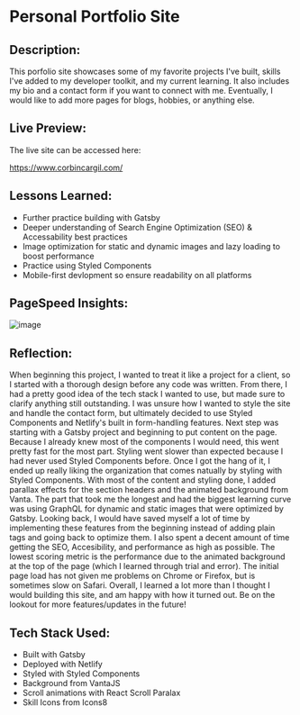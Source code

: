 # Personal Portfolio Site

## Description:

This porfolio site showcases some of my favorite projects I've built, skills I've added to my developer toolkit, and my current learning. It also includes  my bio and a contact form if you want to connect with me. Eventually, I would like to add more pages for blogs, hobbies, or anything else. 

## Live Preview: 

The live site can be accessed here:

https://www.corbincargil.com/

## Lessons Learned: 
* Further practice building with Gatsby
* Deeper understanding of Search Engine Optimization (SEO) & Accessability best practices
* Image optimization for static and dynamic images and lazy loading to boost performance
* Practice using Styled Components
* Mobile-first devlopment so ensure readability on all platforms 

## PageSpeed Insights:

![image](https://user-images.githubusercontent.com/100732012/207710541-3182d895-2a6f-45bf-8c7f-d6a36e434c16.png)

## Reflection: 
When beginning this project, I wanted to treat it like a project for a client, so I started with a thorough design before any code was written. From there, I had a pretty good idea of the tech stack I wanted to use, but made sure to clarify anything still outstanding. I was unsure how I wanted to style the site and handle the contact form, but ultimately decided to use Styled Components and Netlify's built in form-handling features. Next step was starting with a Gatsby project and beginning to put content on the page. Because I already knew most of the components I would need, this went pretty fast for the most part. Styling went slower than expected because I had never used Styled Components before. Once I got the hang of it, I ended up really liking the organization that comes natually by styling with Styled Components. With most of the content and styling done, I added parallax effects for the section headers and the animated background from Vanta. The part that took me the longest and had the biggest learning curve was using GraphQL for dynamic and static images that were optimized by Gatsby. Looking back, I would have saved myself a lot of time by implementing these features from the beginning instead of adding plain <img> tags and going back to optimize them. I also spent a decent amount of time getting the SEO, Accesibility, and performance as high as possible. The lowest scoring metric is the performance due to the animated background at the top of the page (which I learned through trial and error). The initial page load has not given me problems on Chrome or Firefox, but is sometimes slow on Safari. Overall, I learned a lot more than I thought I would building this site, and am happy with how it turned out. Be on the lookout for more features/updates in the future!

## Tech Stack Used: 

* Built with Gatsby
* Deployed with Netlify
* Styled with Styled Components
* Background from VantaJS
* Scroll animations with React Scroll Paralax
* Skill Icons from Icons8
